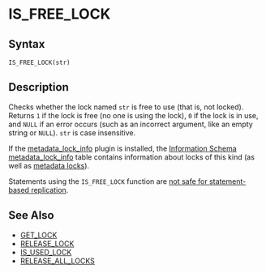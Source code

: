 
# IS_FREE_LOCK

## Syntax


```
IS_FREE_LOCK(str)
```


## Description


Checks whether the lock named `str` is free to use (that is, not locked).
Returns `1` if the lock is free (no one is using the lock),
 `0` if the lock is in use, and `NULL` if an
error occurs (such as an incorrect argument, like an empty string or `NULL`). `str` is case insensitive.


If the [metadata_lock_info](../../../../../plugins/other-plugins/metadata-lock-info-plugin.md) plugin is installed, the [Information Schema](../../../administrative-sql-statements/system-tables/information-schema/README.md) [metadata_lock_info](../../../administrative-sql-statements/system-tables/information-schema/information-schema-tables/information-schema-metadata_lock_info-table.md) table contains information about locks of this kind (as well as [metadata locks](../../../transactions/metadata-locking.md)).


Statements using the `IS_FREE_LOCK` function are [not safe for statement-based replication](../../../../../../server-usage/replication-cluster-multi-master/standard-replication/unsafe-statements-for-statement-based-replication.md).


## See Also


* [GET_LOCK](get_lock.md)
* [RELEASE_LOCK](release_lock.md)
* [IS_USED_LOCK](is_used_lock.md)
* [RELEASE_ALL_LOCKS](release_all_locks.md)

